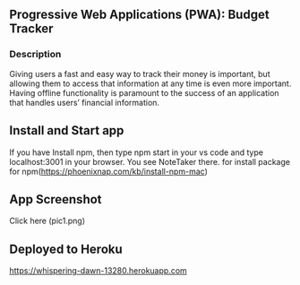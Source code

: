 ## Progressive Web Applications (PWA): Budget Tracker

### Description

Giving users a fast and easy way to track their money is important, but allowing them to access that information at any time is even more important. Having offline functionality is paramount to the success of an application that handles users’ financial information.

## Install and Start app
If you have Install npm, then type npm start in your vs code and type localhost:3001 in your browser. You see NoteTaker there. for install package for npm(https://phoenixnap.com/kb/install-npm-mac)

## App Screenshot
Click here 
(pic1.png)

## Deployed to Heroku
https://whispering-dawn-13280.herokuapp.com




